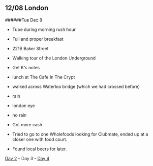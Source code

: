 12/08 London
------------
######Tue Dec  8

- Tube during morning rush hour
- Full and proper breakfast
- 221B Baker Street
- Walking tour of the London Underground
 - Get K's notes
 
- lunch at The Cafe In The Crypt
- walked across Waterloo bridge (which we had crossed before)
- rain
- london eye
 -  no rain
- Got more cash
- Tried to go to one Wholefoods looking for Clubmate, ended up at a closer one with food court.
- Found local beers for later.

[Day 2](12-07-London.md) - Day 3 - [Day 4](12-09-London.md)
